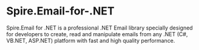 # Spire.Email-for-.NET
Spire.Email for .NET is a professional .NET Email library specially designed for developers to create, read and manipulate emails from any .NET (C#, VB.NET, ASP.NET) platform with fast and high quality performance.
